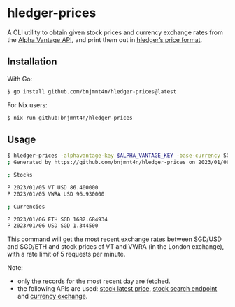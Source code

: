 # hledger-prices

A CLI utility to obtain given stock prices and currency exchange rates from the [Alpha Vantage API](https://www.alphavantage.co/documentation/), and print them out in [hledger’s price format](https://hledger.org/1.28/hledger.html#declaring-market-prices).

## Installation

With Go:

```sh
$ go install github.com/bnjmnt4n/hledger-prices@latest
```

For Nix users:

```sh
$ nix run github:bnjmnt4n/hledger-prices
```

## Usage

```sh
$ hledger-prices -alphavantage-key $ALPHA_VANTAGE_KEY -base-currency SGD -currencies USD,ETH -stocks VT,VWRA.LON -rate-limit 5
; Generated by https://github.com/bnjmnt4n/hledger-prices on 2023/01/06 22:20:24

; Stocks

P 2023/01/05 VT USD 86.400000
P 2023/01/05 VWRA USD 96.930000

; Currencies

P 2023/01/06 ETH SGD 1682.684934
P 2023/01/06 USD SGD 1.344500
```

This command will get the most recent exchange rates between SGD/USD and SGD/ETH and stock prices of VT and VWRA (in the London exchange), with a rate limit of 5 requests per minute.

Note:
- only the records for the most recent day are fetched.
- the following APIs are used: [stock latest price](https://www.alphavantage.co/documentation/#latestprice), [stock search endpoint](https://www.alphavantage.co/documentation/#symbolsearch) and [currency exchange](https://www.alphavantage.co/documentation/#currency-exchange).
